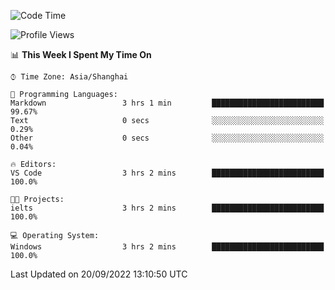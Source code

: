 <!--START_SECTION:waka-->
![Code Time](http://img.shields.io/badge/Code%20Time-196%20hrs%2012%20mins-blue)

![Profile Views](http://img.shields.io/badge/Profile%20Views-0-blue)

📊 **This Week I Spent My Time On** 

```text
⌚︎ Time Zone: Asia/Shanghai

💬 Programming Languages: 
Markdown                 3 hrs 1 min         █████████████████████████   99.67% 
Text                     0 secs              ░░░░░░░░░░░░░░░░░░░░░░░░░   0.29% 
Other                    0 secs              ░░░░░░░░░░░░░░░░░░░░░░░░░   0.04%

🔥 Editors: 
VS Code                  3 hrs 2 mins        █████████████████████████   100.0%

🐱‍💻 Projects: 
ielts                    3 hrs 2 mins        █████████████████████████   100.0%

💻 Operating System: 
Windows                  3 hrs 2 mins        █████████████████████████   100.0%

```


 Last Updated on 20/09/2022 13:10:50 UTC
<!--END_SECTION:waka-->